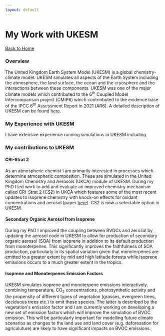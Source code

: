```yaml
---
layout: default
---
```


# My Work with UKESM

[Back to Home](./)

### Overview
The United Kingdom Earth System Model (UKESM) is a global chemistry-climate model. UKESM simulates all aspects of the Earth System including the atmosphere, the land surface, the ocean and the cryosphere and the interactions between these components. UKESM was one of the major climate models which contributed to the 6<sup>th</sup> Coupled Model Intercomparison project (CMIP6) which contrinbuted to the evidence base of the IPCC 6<sup>th</sup> Assessment Report in 2021 (AR6). A detailed description of UKESM can be found [here](https://agupubs.onlinelibrary.wiley.com/doi/full/10.1029/2019MS001739). 

### My Experience with UKESM

I have extensive experience running simulations in UKESM including  


### My contributions to UKESM

#### CRI-Strat 2
As an atmospheric chemist I am primarily interested in processes which determine atmospheric composition. These are simulated in the United Kingdom Chemistry and Aerosols (UKCA) module of UKESM. During my PhD I led work to add and evaluate an improved chemistry mechanism called CRI-Strat 2 (CS2) in UKCA which features some of the most recent updates to isoprene chemistry with knock-on effects for oxidant concentrations and aerosol (paper [here](https://gmd.copernicus.org/articles/14/5239/2021/)). CS2 is now a selectable option in UKESM. 

#### Secondary Organic Aerosol from Isoprene
During my PhD I improved the coupling between BVOCs and aerosol by updating the aerosol code in UKESM to allow for production of secondary organic aerosol (SOA) from isoprene in addition to its default production from monoterpenes. This significantly improves the faithfulness of SOA production, particularly in its spatial variation given that monoterpenes are emitted to a greater extent by mid and high latitude forests while isoprene emissions occurs to a much greater extent in the tropics.

#### Isoprene and Monoterpenes Emission Factors 
UKESM simulates isoprene and monoterpene emissions interactively, combining temperature, CO<sub>2</sub> concentrations, photosynthetic activity and the propensity of different types of  vegetation (grasses, evergreen trees, deciduous trees etc.) to emit these species. The latter is described by the vegetation's emission factor and I am currently working on developing a new set of emission factors which will improve the simulation of BVOC emission. This will be particularly important for modelling future climate scenarios as changes to the land use and land cover (e.g. deforesation for agriculuture) are likely to have significant impacts on BVOC emissions.
